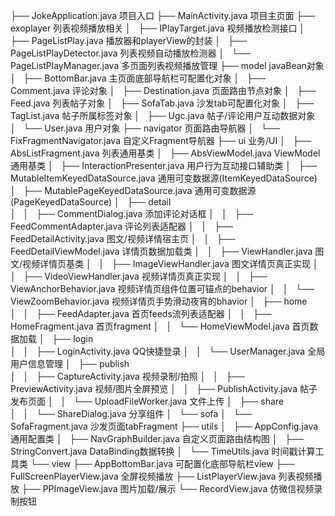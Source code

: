
├── JokeApplication.java                        项目入口
├── MainActivity.java                           项目主页面
├── exoplayer                                   列表视频播放相关
│   ├── IPlayTarget.java                        视频播放检测接口
│   ├── PageListPlay.java                       播放器和playerView的封装
│   ├── PageListPlayDetector.java               列表视频自动播放检测器
│   └── PageListPlayManager.java                多页面列表视频播放管理
├── model                                       javaBean对象
│   ├── BottomBar.java                          主页面底部导航栏可配置化对象
│   ├── Comment.java                            评论对象
│   ├── Destination.java                        页面路由节点对象
│   ├── Feed.java                               列表帖子对象
│   ├── SofaTab.java                            沙发tab可配置化对象
│   ├── TagList.java                            帖子所属标签对象
│   ├── Ugc.java                                帖子/评论用户互动数据对象
│   └── User.java                               用户对象
├── navigator                                   页面路由导航器
│   └── FixFragmentNavigator.java               自定义Fragment导航器
├── ui                                          业务/UI
│   ├── AbsListFragment.java                    列表通用基类
│   ├── AbsViewModel.java                       ViewModel通用基类
│   ├── InteractionPresenter.java               用户行为互动接口辅助类
│   ├── MutableItemKeyedDataSource.java         通用可变数据源(ItemKeyedDataSource)
│   ├── MutablePageKeyedDataSource.java         通用可变数据源(PageKeyedDataSource)
│   ├── detail                                  
│   │   ├── CommentDialog.java                  添加评论对话框
│   │   ├── FeedCommentAdapter.java             评论列表适配器
│   │   ├── FeedDetailActivity.java             图文/视频详情宿主页
│   │   ├── FeedDetailViewModel.java            详情页数据加载类
│   │   ├── ViewHandler.java                    图文/视频详情页基类
│   │   ├── ImageViewHandler.java               图文详情页真正实现
│   │   ├── VideoViewHandler.java               视频详情页真正实现
│   │   ├── ViewAnchorBehavior.java             视频详情页组件位置可锚点的behavior
│   │   └── ViewZoomBehavior.java               视频详情页手势滑动夜宵的bhavior
│   ├── home                                  
│   │   ├── FeedAdapter.java                    首页feeds流列表适配器
│   │   ├── HomeFragment.java                   首页fragment
│   │   └── HomeViewModel.java                  首页数据加载
│   ├── login                                
│   │   ├── LoginActivity.java                  QQ快捷登录
│   │   └── UserManager.java                    全局用户信息管理
│   ├── publish    
│   │   ├── CaptureActivity.java                视频录制/拍照
│   │   ├── PreviewActivity.java                视频/图片全屏预览
│   │   ├── PublishActivity.java                帖子发布页面
│   │   └── UploadFileWorker.java               文件上传
│   ├── share           
│   │   └── ShareDialog.java                    分享组件
│   └── sofa
│       └── SofaFragment.java                   沙发页面tabFragment
├── utils
│   ├── AppConfig.java                          通用配置类
│   ├── NavGraphBuilder.java                    自定义页面路由结构图
│   ├── StringConvert.java                      DataBinding数据转换
│   └── TimeUtils.java                          时间戳计算工具类
└── view
    ├── AppBottomBar.java                       可配置化底部导航栏view
    ├── FullScreenPlayerView.java               全屏视频播放
    ├── ListPlayerView.java                     列表视频播放
    ├── PPImageView.java                        图片加载/展示
    └── RecordView.java                         仿微信视频录制按钮
